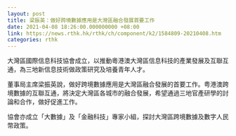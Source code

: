 ```yaml
---
layout: post
title: 梁振英：做好跨境數據應用是大灣區融合發展首要工作
date: 2021-04-08 18:26:00.000000000 +08:00
link: https://news.rthk.hk/rthk/ch/component/k2/1584809-20210408.htm
categories: rthk
---
```


大灣區國際信息科技協會成立，以推動粵港澳大灣區信息科技的產業發展及互聯互通，為三地新信息技術做政策研究及培養青年人才。

董事局主席梁振英說，做好跨境數據應用是大灣區融合發展的首要工作。粤港澳跨境數據的互聯互通，將決定大灣區各城市的融合發展，希望通過三地官產研學的討論和合作，做好促進工作。

協會亦成立「大數據」及「金融科技」專家小組，探討大灣區跨境數據及數字人民幣政策。
